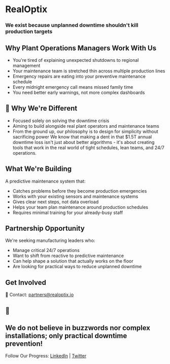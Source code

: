 # RealOptix
### We exist because unplanned downtime shouldn't kill production targets

## Why Plant Operations Managers Work With Us
- You're tired of explaining unexpected shutdowns to regional management
- Your maintenance team is stretched thin across multiple production lines
- Emergency repairs are eating into your preventive maintenance schedule
- Every midnight emergency call means missed family time
- You need better early warnings, not more complex dashboards


## 🎯 Why We're Different
- Focused solely on solving the downtime crisis
- Aiming to build alongside real plant operators and maintenance teams
- From the ground up, our philosophy is to design for simplicity without sacrificing power
We know that making a dent in that $1.5T annual downtime loss isn't just about better algorithms - it's about creating tools that work in the real world of tight schedules, lean teams, and 24/7 operations.

## What We're Building
A predictive maintenance system that:
- Catches problems before they become production emergencies
- Works with your existing sensors and maintenance systems
- Gives clear next steps, not data overload
- Helps your team plan maintenance around production schedules
- Requires minimal training for your already-busy staff

## Partnership Opportunity
We're seeking manufacturing leaders who:
- Manage critical 24/7 operations
- Want to shift from reactive to predictive maintenance
- Can help shape a solution that actually works on the floor
- Are looking for practical ways to reduce unplanned downtime

## Get Involved
📧 Contact: partners@realoptix.io

## 📌
We do not believe in buzzwords nor complex installations; only practical downtime prevention!
---

Follow Our Progress:
[LinkedIn](https://www.linkedin.com/company/realoptix/) | [Twitter](https://x.com/RealOptix)
